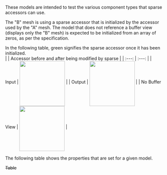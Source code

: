 These models are intended to test the various component types that sparse accessors can use.  

The "B" mesh is using a sparse accessor that is initialized by the accessor used by the "A" mesh.
The model that does not reference a buffer view (displays only the "B" mesh) is expected to be initialized from an array of zeros, as per the specification.  

In the following table, green signifies the sparse accessor once it has been initialized.  
|   | Accessor before and after being modified by sparse |
| :---: | :---: |
| Input | <img src="Figures/SparseAccessor_Input.png" height="144" width="144" align="middle"> |
| Output | <img src="Figures/SparseAccessor_OutputRotation.png" height="144" width="144" align="middle"> |
| No Buffer View | <img src="Figures/SparseAccessor_NoBufferView.png" height="144" width="144" align="middle"> |  

The following table shows the properties that are set for a given model.  

~~Table~~ 
